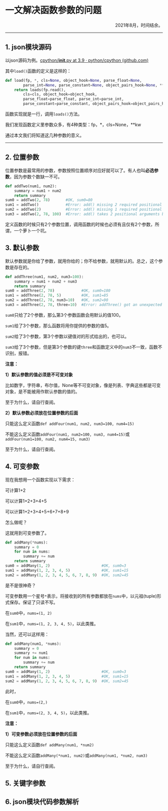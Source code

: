 # 一文解决函数参数的问题

<p align="right">2021年8月，时间结余。</p>

---

## 1. json模块源码
以json源码为例。[cpython/__init__.py at 3.9 · python/cpython (github.com)](https://github.com/python/cpython/blob/3.9/Lib/json/__init__.py)

其中`load()`函数的定义是这样的：

```python
def load(fp, *, cls=None, object_hook=None, parse_float=None,
        parse_int=None, parse_constant=None, object_pairs_hook=None, **kw):
    return loads(fp.read(),
        cls=cls, object_hook=object_hook,
        parse_float=parse_float, parse_int=parse_int,
        parse_constant=parse_constant, object_pairs_hook=object_pairs_hook, **kw)
```

函数实现就是一行，调用`loads()`方法。

我们发现函数定义里参数众多，有4种类型：fp，*，cls=None，**kw

通过本文我们将知道这几种参数的意义。

---

## 2. 位置参数

位置参数是最常用的参数，参数按照位置顺序对应好就可以了。有人也叫**必选参数**，因为参数个数缺一不可。

```python
def addTwo(num1, num2):
    summary = num1 + num2
    return summary
sum0 = addTwo(2, 78)       #OK, sum0=80
sum1 = addTwo()            #Error: add() missing 2 required positional arguments: 'num1' and 'num2'
sum2 = addTwo(2)           #Error: add() missing 1 required positional arguments: 'num2'
sum3 = addTwo(2, 78, 100)  #Error: add() takes 2 positional arguments but 3 were given
```

定义函数的时候只有2个参数位置，调用函数的时候也必须有且仅有2个参数，所谓，一个萝卜一个坑。

## 3. 默认参数

默认参数就是你给了参数，就用你给的；你不给参数，就用默认的。总之，这个参数是存在的。

```python
def addThree(num1, num2, num3=100):
    summary = num1 + num2 + num3
    return summary
sum0 = addThree(2, 78)            #OK, sum0=180
sum1 = addThree(2, 78, 5)         #OK, sum1=85
sum2 = addThree(2, 78, num3=10)   #OK, sum2=90
sum3 = addThree(2, 78, three=10)  #Error: addThree() got an unexpected keyword argument 'three'
```

`sum0`只给了2个参数，那么第3个参数函数会用默认的值100。  

`sum1`给了3个参数，那么函数将用你提供的参数的值5。

`sum2`给了3个参数，第3个参数以键值对的形式给出的，也可以。

`sum3`给了3个参数，但是第3个参数的键`three`和函数定义中的`num3`不一致，函数不识别，报错。

**注意：**

**1）默认参数的值必须是不可变对象**

比如数字，字符串，布尔值，None等不可变对象，像是列表、字典这些都是可变对象，是不能被用作默认参数的值的。

至于为什么，请自行查阅。

**2）默认参数必须放在位置参数的后面**

只能这么定义函数`def addFour(num1, num2, num3=100, num4=15)`

不能这么定义函数`addFour(num1, num2=100, num3, num4=15)`或`addFour(num1=100, num2, num4=15, num3)`

至于为什么，请自行查阅。

## 4. 可变参数

现在我想用一个函数实现以下需求：

可计算1+2

可以计算1+2+3+4+5

可以计算1+2+3+4+5+6+7+8+9

怎么做呢？

这就用到可变参数了。

```python
def addMany(*nums):
    summary = 0
    for num in nums:
        summary += num
    return summary
sum0 = addMany(1, 2)                       #OK, sum0=3
sum1 = addMany(1, 2, 3, 4, 5)              #OK, sum1=15
sum2 = addMany(1, 2, 3, 4, 5, 6, 7, 8, 9)  #OK, sum2=45
```

是不是很神奇？

可变参数用一个星号`*`表示，将接收到的所有参数都放在`nums`中，以元祖(tuple)形式保存。保证了只读不写。

在`sum0`中，`nums=(1, 2)`

在`sum1`中，`nums=(1, 2, 3, 4, 5)`，以此类推。

当然，还可以这样用：

```python
def addMany(num1, *nums):
    summary = 0
    summary += num1
    for num in nums:
        summary += num
    return summary
sum0 = addMany(1, 2)                       #OK, sum0=3
sum1 = addMany(1, 2, 3, 4, 5)              #OK, sum1=15
sum2 = addMany(1, 2, 3, 4, 5, 6, 7, 8, 9)  #OK, sum2=45
```

此时，

在`sum0`中，`nums=(2,)`

在`sum1`中，`nums=(2, 3, 4, 5)`，以此类推。

**注意：**

**1）可变参数必须放在位置参数的后面**

只能这么定义函数`def addMany(num1, *num2)`

不能这么定义函数`addMany(*num1, num2)`或`addMany(num1, *num2, num3)`

至于为什么，请自行查阅。

## 5. 关键字参数



## 6. json模块代码参数解析

